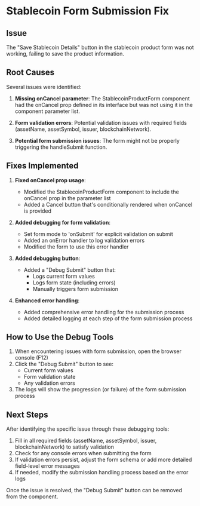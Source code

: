 # Stablecoin Form Submission Fix

## Issue
The "Save Stablecoin Details" button in the stablecoin product form was not working, failing to save the product information.

## Root Causes

Several issues were identified:

1. **Missing onCancel parameter**: The StablecoinProductForm component had the onCancel prop defined in its interface but was not using it in the component parameter list.

2. **Form validation errors**: Potential validation issues with required fields (assetName, assetSymbol, issuer, blockchainNetwork).

3. **Potential form submission issues**: The form might not be properly triggering the handleSubmit function.

## Fixes Implemented

1. **Fixed onCancel prop usage**:
   - Modified the StablecoinProductForm component to include the onCancel prop in the parameter list
   - Added a Cancel button that's conditionally rendered when onCancel is provided

2. **Added debugging for form validation**:
   - Set form mode to 'onSubmit' for explicit validation on submit
   - Added an onError handler to log validation errors
   - Modified the form to use this error handler

3. **Added debugging button**:
   - Added a "Debug Submit" button that:
     - Logs current form values
     - Logs form state (including errors)
     - Manually triggers form submission

4. **Enhanced error handling**:
   - Added comprehensive error handling for the submission process
   - Added detailed logging at each step of the form submission process

## How to Use the Debug Tools

1. When encountering issues with form submission, open the browser console (F12)
2. Click the "Debug Submit" button to see:
   - Current form values
   - Form validation state
   - Any validation errors
3. The logs will show the progression (or failure) of the form submission process

## Next Steps

After identifying the specific issue through these debugging tools:

1. Fill in all required fields (assetName, assetSymbol, issuer, blockchainNetwork) to satisfy validation
2. Check for any console errors when submitting the form
3. If validation errors persist, adjust the form schema or add more detailed field-level error messages
4. If needed, modify the submission handling process based on the error logs

Once the issue is resolved, the "Debug Submit" button can be removed from the component.
